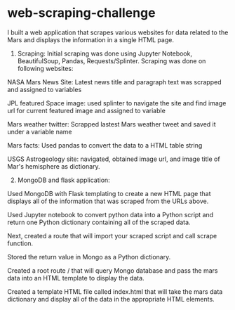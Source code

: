 # web-scraping-challenge

I built a web application that scrapes various websites for data related to the Mars and displays the information in a single HTML page. 

1. Scraping:
Initial scraping was done using Jupyter Notebook, BeautifulSoup, Pandas, Requests/Splinter. Scraping was done on following websites:

NASA Mars News Site: Latest news title and paragraph text was scrapped and assigned to variables

JPL featured Space image: used splinter to navigate the site and find image url for current featured image
and assigned to variable

Mars weather twitter: Scrapped lastest Mars weather tweet and saved it under a variable name

Mars facts: Used pandas to convert the data to a HTML table string

USGS Astrogeology site: navigated, obtained image url, and image title of Mar's hemisphere as dictionary. 

2. MongoDB and flask application:

Used MongoDB with Flask templating to create a new HTML page that displays all of the information that was scraped from the URLs above.

Used Jupyter notebook to convert python data into a Python script and return one Python dictionary containing all of the scraped data.

Next, created a route that will import your scraped script and call scrape function.

Stored the return value in Mongo as a Python dictionary.

Created a root route / that will query Mongo database and pass the mars data into an HTML template to display the data.

Created a template HTML file called index.html that will take the mars data dictionary and display all of the data in the appropriate HTML elements. 